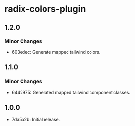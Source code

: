 # radix-colors-plugin

## 1.2.0

### Minor Changes

- 603edec: Generate mapped tailwind colors.

## 1.1.0

### Minor Changes

- 6442975: Generated mapped tailwind component classes.

## 1.0.0

- 7da5b2b: Initial release.
